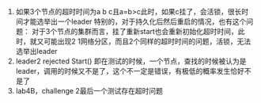 1. 如果3个节点的超时时间为a b c且a=b>c此时，如果c挂了，会活锁，很长时间才能选举出一个leader
特别的，对于持久化后然后重启的情况，也有这个问题：
对于3个节点的集群而言，挂了重新start也会重新初始化超时时间，此时，就又可能出现2 1网络分区，而且2个同样的超时时间的问题，活锁，无法选举出leader
2. leader2 rejected Start() 即在测试的时候，一个节点，查找的时候被认为是leader，调用的时候又不是了，这个不一定是错误，有极低的概率发生恰好不是了
3. lab4B，challenge 2最后一个测试存在超时问题